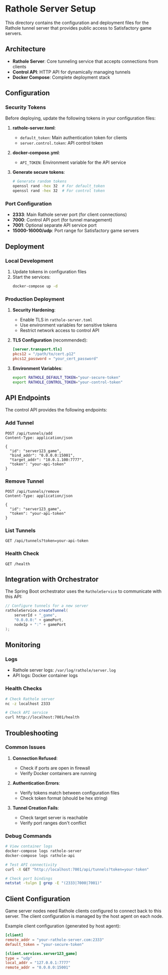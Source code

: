 # Rathole Server Setup

This directory contains the configuration and deployment files for the Rathole tunnel server that provides public access to Satisfactory game servers.

## Architecture

- **Rathole Server**: Core tunneling service that accepts connections from clients
- **Control API**: HTTP API for dynamically managing tunnels
- **Docker Compose**: Complete deployment stack

## Configuration

### Security Tokens

Before deploying, update the following tokens in your configuration files:

1. **rathole-server.toml**:
   - `default_token`: Main authentication token for clients
   - `server.control.token`: API control token

2. **docker-compose.yml**:
   - `API_TOKEN`: Environment variable for the API service

3. **Generate secure tokens**:
   ```bash
   # Generate random tokens
   openssl rand -hex 32  # For default_token
   openssl rand -hex 32  # For control token
   ```

### Port Configuration

- **2333**: Main Rathole server port (for client connections)
- **7000**: Control API port (for tunnel management)
- **7001**: Optional separate API service port
- **15000-16000/udp**: Port range for Satisfactory game servers

## Deployment

### Local Development

1. Update tokens in configuration files
2. Start the services:
   ```bash
   docker-compose up -d
   ```

### Production Deployment

1. **Security Hardening**:
   - Enable TLS in `rathole-server.toml`
   - Use environment variables for sensitive tokens
   - Restrict network access to control API

2. **TLS Configuration** (recommended):
   ```toml
   [server.transport.tls]
   pkcs12 = "/path/to/cert.p12"
   pkcs12_password = "your_cert_password"
   ```

3. **Environment Variables**:
   ```bash
   export RATHOLE_DEFAULT_TOKEN="your-secure-token"
   export RATHOLE_CONTROL_TOKEN="your-control-token"
   ```

## API Endpoints

The control API provides the following endpoints:

### Add Tunnel
```http
POST /api/tunnels/add
Content-Type: application/json

{
  "id": "server123_game",
  "bind_addr": "0.0.0.0:15001",
  "target_addr": "10.0.1.100:7777",
  "token": "your-api-token"
}
```

### Remove Tunnel
```http
POST /api/tunnels/remove
Content-Type: application/json

{
  "id": "server123_game",
  "token": "your-api-token"
}
```

### List Tunnels
```http
GET /api/tunnels?token=your-api-token
```

### Health Check
```http
GET /health
```

## Integration with Orchestrator

The Spring Boot orchestrator uses the `RatholeService` to communicate with this API:

```java
// Configure tunnels for a new server
ratholeService.createTunnel(
    serverId + "_game",
    "0.0.0.0:" + gamePort,
    nodeIp + ":" + gamePort
);
```

## Monitoring

### Logs
- Rathole server logs: `/var/log/rathole/server.log`
- API logs: Docker container logs

### Health Checks
```bash
# Check Rathole server
nc -z localhost 2333

# Check API service
curl http://localhost:7001/health
```

## Troubleshooting

### Common Issues

1. **Connection Refused**:
   - Check if ports are open in firewall
   - Verify Docker containers are running

2. **Authentication Errors**:
   - Verify tokens match between configuration files
   - Check token format (should be hex string)

3. **Tunnel Creation Fails**:
   - Check target server is reachable
   - Verify port ranges don't conflict

### Debug Commands

```bash
# View container logs
docker-compose logs rathole-server
docker-compose logs rathole-api

# Test API connectivity
curl -X GET "http://localhost:7001/api/tunnels?token=your-token"

# Check port bindings
netstat -tulpn | grep -E "(2333|7000|7001)"
```

## Client Configuration

Game server nodes need Rathole clients configured to connect back to this server. The client configuration is managed by the host agent on each node.

Example client configuration (generated by host agent):
```toml
[client]
remote_addr = "your-rathole-server.com:2333"
default_token = "your-secure-token"

[client.services.server123_game]
type = "udp"
local_addr = "127.0.0.1:7777"
remote_addr = "0.0.0.0:15001"
```
